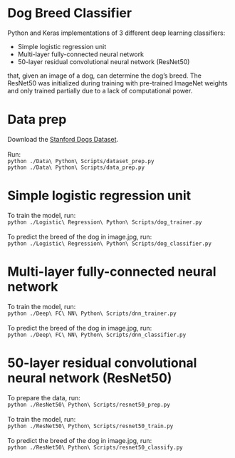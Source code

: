 # Dog Breed Classifier
Python and Keras implementations of 3 different deep learning classifiers:

- Simple logistic regression unit
- Multi-layer fully-connected neural network
- 50-layer residual convolutional neural network (ResNet50)

that, given an image of a dog, can determine the dog’s breed. The ResNet50 was initialized during training with pre-trained ImageNet weights and only trained partially due to a lack of computational power.

# Data prep
Download the [Stanford Dogs Dataset](http://vision.stanford.edu/aditya86/ImageNetDogs/).\
\
Run:\
`python ./Data\ Python\ Scripts/dataset_prep.py`\
`python ./Data\ Python\ Scripts/data_prep.py`

# Simple logistic regression unit
To train the model, run:\
`python ./Logistic\ Regression\ Python\ Scripts/dog_trainer.py`\
\
To predict the breed of the dog in image.jpg, run:\
`python ./Logistic\ Regression\ Python\ Scripts/dog_classifier.py`

# Multi-layer fully-connected neural network
To train the model, run:\
`python ./Deep\ FC\ NN\ Python\ Scripts/dnn_trainer.py`\
\
To predict the breed of the dog in image.jpg, run:\
`python ./Deep\ FC\ NN\ Python\ Scripts/dnn_classifier.py`

# 50-layer residual convolutional neural network (ResNet50)
To prepare the data, run:\
`python ./ResNet50\ Python\ Scripts/resnet50_prep.py`\
\
To train the model, run:\
`python ./ResNet50\ Python\ Scripts/resnet50_train.py`\
\
To predict the breed of the dog in image.jpg, run:\
`python ./ResNet50\ Python\ Scripts/resnet50_classify.py`

